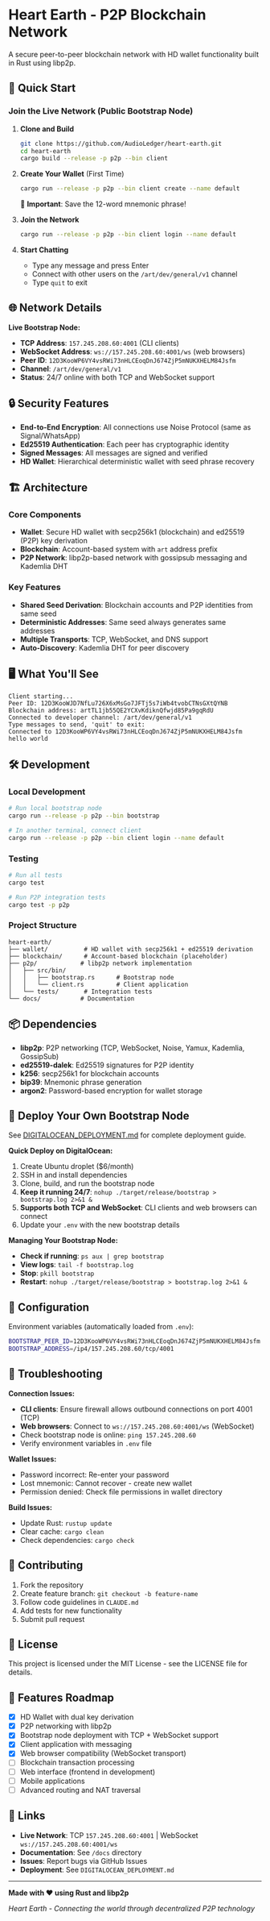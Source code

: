 # Heart Earth - P2P Blockchain Network

A secure peer-to-peer blockchain network with HD wallet functionality built in Rust using libp2p.

## 🚀 Quick Start

### Join the Live Network (Public Bootstrap Node)

1. **Clone and Build**
   ```bash
   git clone https://github.com/AudioLedger/heart-earth.git
   cd heart-earth
   cargo build --release -p p2p --bin client
   ```

2. **Create Your Wallet** (First Time)
   ```bash
   cargo run --release -p p2p --bin client create --name default
   ```
   📝 **Important**: Save the 12-word mnemonic phrase!

3. **Join the Network**
   ```bash
   cargo run --release -p p2p --bin client login --name default
   ```

4. **Start Chatting**
   - Type any message and press Enter
   - Connect with other users on the `/art/dev/general/v1` channel
   - Type `quit` to exit

## 🌐 Network Details

**Live Bootstrap Node:**
- **TCP Address**: `157.245.208.60:4001` (CLI clients)
- **WebSocket Address**: `ws://157.245.208.60:4001/ws` (web browsers)
- **Peer ID**: `12D3KooWP6VY4vsRWi73nHLCEoqDnJ674ZjP5mNUKXHELM84Jsfm`
- **Channel**: `/art/dev/general/v1`
- **Status**: 24/7 online with both TCP and WebSocket support

## 🔒 Security Features

- **End-to-End Encryption**: All connections use Noise Protocol (same as Signal/WhatsApp)
- **Ed25519 Authentication**: Each peer has cryptographic identity
- **Signed Messages**: All messages are signed and verified
- **HD Wallet**: Hierarchical deterministic wallet with seed phrase recovery

## 🏗️ Architecture

### Core Components
- **Wallet**: Secure HD wallet with secp256k1 (blockchain) and ed25519 (P2P) key derivation
- **Blockchain**: Account-based system with `art` address prefix  
- **P2P Network**: libp2p-based network with gossipsub messaging and Kademlia DHT

### Key Features
- **Shared Seed Derivation**: Blockchain accounts and P2P identities from same seed
- **Deterministic Addresses**: Same seed always generates same addresses
- **Multiple Transports**: TCP, WebSocket, and DNS support
- **Auto-Discovery**: Kademlia DHT for peer discovery

## 🖥️ What You'll See

```
Client starting...
Peer ID: 12D3KooWJD7NfLu726X6xMsGo7JFTj5s7iWb4tvobCTNsGXtQYNB
Blockchain address: artTL1jb55QE2YCXvKdiknQfwjd85Pa9gqRdU
Connected to developer channel: /art/dev/general/v1
Type messages to send, 'quit' to exit:
Connected to 12D3KooWP6VY4vsRWi73nHLCEoqDnJ674ZjP5mNUKXHELM84Jsfm
hello world
```

## 🛠️ Development

### Local Development
```bash
# Run local bootstrap node
cargo run --release -p p2p --bin bootstrap

# In another terminal, connect client
cargo run --release -p p2p --bin client login --name default
```

### Testing
```bash
# Run all tests
cargo test

# Run P2P integration tests
cargo test -p p2p
```

### Project Structure
```
heart-earth/
├── wallet/          # HD wallet with secp256k1 + ed25519 derivation
├── blockchain/      # Account-based blockchain (placeholder)
├── p2p/            # libp2p network implementation
│   ├── src/bin/
│   │   ├── bootstrap.rs      # Bootstrap node
│   │   └── client.rs         # Client application
│   └── tests/       # Integration tests
└── docs/           # Documentation
```

## 📦 Dependencies

- **libp2p**: P2P networking (TCP, WebSocket, Noise, Yamux, Kademlia, GossipSub)
- **ed25519-dalek**: Ed25519 signatures for P2P identity
- **k256**: secp256k1 for blockchain accounts  
- **bip39**: Mnemonic phrase generation
- **argon2**: Password-based encryption for wallet storage

## 🚀 Deploy Your Own Bootstrap Node

See [DIGITALOCEAN_DEPLOYMENT.md](DIGITALOCEAN_DEPLOYMENT.md) for complete deployment guide.

**Quick Deploy on DigitalOcean:**
1. Create Ubuntu droplet ($6/month)
2. SSH in and install dependencies
3. Clone, build, and run the bootstrap node
4. **Keep it running 24/7**: `nohup ./target/release/bootstrap > bootstrap.log 2>&1 &`
5. **Supports both TCP and WebSocket**: CLI clients and web browsers can connect
6. Update your `.env` with the new bootstrap details

**Managing Your Bootstrap Node:**
- **Check if running**: `ps aux | grep bootstrap`
- **View logs**: `tail -f bootstrap.log`
- **Stop**: `pkill bootstrap`
- **Restart**: `nohup ./target/release/bootstrap > bootstrap.log 2>&1 &`

## 🔧 Configuration

Environment variables (automatically loaded from `.env`):
```bash
BOOTSTRAP_PEER_ID=12D3KooWP6VY4vsRWi73nHLCEoqDnJ674ZjP5mNUKXHELM84Jsfm
BOOTSTRAP_ADDRESS=/ip4/157.245.208.60/tcp/4001
```

## 🐛 Troubleshooting

**Connection Issues:**
- **CLI clients**: Ensure firewall allows outbound connections on port 4001 (TCP)
- **Web browsers**: Connect to `ws://157.245.208.60:4001/ws` (WebSocket)
- Check bootstrap node is online: `ping 157.245.208.60`
- Verify environment variables in `.env` file

**Wallet Issues:**
- Password incorrect: Re-enter your password
- Lost mnemonic: Cannot recover - create new wallet
- Permission denied: Check file permissions in wallet directory

**Build Issues:**
- Update Rust: `rustup update`
- Clear cache: `cargo clean`
- Check dependencies: `cargo check`

## 🤝 Contributing

1. Fork the repository
2. Create feature branch: `git checkout -b feature-name`
3. Follow code guidelines in `CLAUDE.md`
4. Add tests for new functionality
5. Submit pull request

## 📄 License

This project is licensed under the MIT License - see the LICENSE file for details.

## 🌟 Features Roadmap

- [x] HD Wallet with dual key derivation
- [x] P2P networking with libp2p
- [x] Bootstrap node deployment with TCP + WebSocket support
- [x] Client application with messaging
- [x] Web browser compatibility (WebSocket transport)
- [ ] Blockchain transaction processing
- [ ] Web interface (frontend in development)
- [ ] Mobile applications
- [ ] Advanced routing and NAT traversal

## 🔗 Links

- **Live Network**: TCP `157.245.208.60:4001` | WebSocket `ws://157.245.208.60:4001/ws`
- **Documentation**: See `/docs` directory
- **Issues**: Report bugs via GitHub Issues
- **Deployment**: See `DIGITALOCEAN_DEPLOYMENT.md`

---

**Made with ❤️ using Rust and libp2p**

*Heart Earth - Connecting the world through decentralized P2P technology*